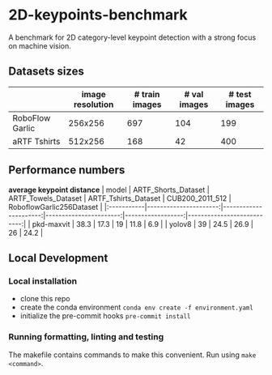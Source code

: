 # 2D-keypoints-benchmark
A benchmark for 2D category-level keypoint detection with a strong focus on machine vision.


## Datasets sizes

| | image resolution | # train images | # val images | # test images |
|---|---|---|---|---|
RoboFlow Garlic | 256x256 | 697|104 |199 |
aRTF Tshirts |  512x256 |168 |42  | 400 |



## Performance numbers

**average keypoint distance**
| model      |   ARTF_Shorts_Dataset |   ARTF_Towels_Dataset |   ARTF_Tshirts_Dataset |   CUB200_2011_512 |   RoboflowGarlic256Dataset |
|:-----------|----------------------:|----------------------:|-----------------------:|------------------:|---------------------------:|
| pkd-maxvit |                  38.3 |                  17.3 |                   19   |              11.8 |                        6.9 |
| yolov8     |                  39   |                  24.5 |                   26.9 |              26   |                       24.2 |


## Local Development

### Local installation

- clone this repo
- create the conda environment `conda env create -f environment.yaml`
- initialize the pre-commit hooks `pre-commit install`


### Running formatting, linting and testing
The makefile contains commands to make this convenient. Run using `make <command>`.